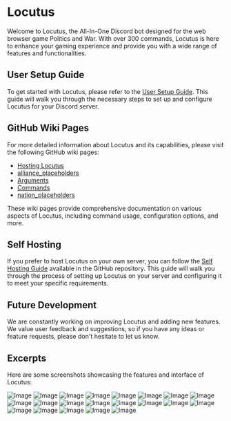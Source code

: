 # Locutus

Welcome to Locutus, the All-In-One Discord bot designed for the web browser game Politics and War. With over 300 commands, Locutus is here to enhance your gaming experience and provide you with a wide range of features and functionalities.

## User Setup Guide

To get started with Locutus, please refer to the [User Setup Guide](https://github.com/xdnw/locutus/wiki/initial_setup). This guide will walk you through the necessary steps to set up and configure Locutus for your Discord server.

## GitHub Wiki Pages

For more detailed information about Locutus and its capabilities, please visit the following GitHub wiki pages:
- [Hosting Locutus](https://github.com/xdnw/locutus/wiki/hosting_locutus)
- [alliance_placeholders](https://github.com/xdnw/locutus/wiki/alliance_placeholders)
- [Arguments](https://github.com/xdnw/locutus/wiki/Arguments)
- [Commands](https://github.com/xdnw/locutus/wiki/Commands)
- [nation_placeholders](https://github.com/xdnw/locutus/wiki/nation_placeholders)

These wiki pages provide comprehensive documentation on various aspects of Locutus, including command usage, configuration options, and more.

## Self Hosting

If you prefer to host Locutus on your own server, you can follow the [Self Hosting Guide](https://github.com/xdnw/locutus/wiki/Hosting-Locutus) available in the GitHub repository. This guide will walk you through the process of setting up Locutus on your server and configuring it to meet your specific requirements.

## Future Development

We are constantly working on improving Locutus and adding new features. We value user feedback and suggestions, so if you have any ideas or feature requests, please don't hesitate to let us know.

## Excerpts

Here are some screenshots showcasing the features and interface of Locutus:

![Image](https://i.imgur.com/ySVmyN5.png)
![Image](https://i.imgur.com/sjDys3J.png)
![Image](https://i.imgur.com/tugOkSN.png)
![Image](https://i.imgur.com/g8wFcVw.png)
![Image](https://i.imgur.com/GboRsWO.png)
![Image](https://i.imgur.com/7XAMbvA.png)
![Image](https://i.imgur.com/uVYXN0s.png)
![Image](https://i.imgur.com/ljYFmPi.png)
![Image](https://i.imgur.com/POiwpvg.png)
![Image](https://i.imgur.com/s7bajAD.png)
![Image](https://i.imgur.com/WFoP7SY.png)
![Image](https://i.imgur.com/ELBMN4b.png)
![Image](https://i.imgur.com/AdowZM9.png)
![Image](https://i.imgur.com/OCbQUVA.jpg)
![Image](https://i.imgur.com/v3e2zzF.jpg)
![Image](https://i.imgur.com/n1IH7Sy.jpg)
![Image](https://i.imgur.com/uqzdlMh.jpg)
![Image](https://i.imgur.com/aXOyBHu.jpg)
![Image](https://i.imgur.com/njSb6UV.jpg)
![Image](https://i.imgur.com/tBnrqpK.jpg)
![Image](https://i.imgur.com/05A6Yvb.jpg)
